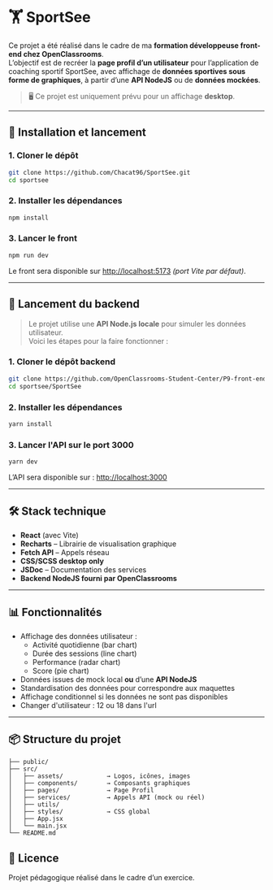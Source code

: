 # 🏋️ SportSee 

Ce projet a été réalisé dans le cadre de ma **formation développeuse front-end chez OpenClassrooms**.  
L’objectif est de recréer la **page profil d’un utilisateur** pour l’application de coaching sportif SportSee, avec affichage de **données sportives sous forme de graphiques**, à partir d’une **API NodeJS** ou de **données mockées**.

> 🖥️ Ce projet est uniquement prévu pour un affichage **desktop**.

---

## 🚀 Installation et lancement

### 1. Cloner le dépôt

```bash
git clone https://github.com/Chacat96/SportSee.git
cd sportsee
```

### 2. Installer les dépendances

```bash
npm install
```

### 3. Lancer le front

```bash
npm run dev
```

Le front sera disponible sur [http://localhost:5173](http://localhost:5173) *(port Vite par défaut)*.

---

## 🔌 Lancement du backend

> Le projet utilise une **API Node.js locale** pour simuler les données utilisateur.  
> Voici les étapes pour la faire fonctionner :

### 1. Cloner le dépôt backend

```bash
git clone https://github.com/OpenClassrooms-Student-Center/P9-front-end-dashboard.git sportsee-api
cd sportsee/SportSee
```

### 2. Installer les dépendances

```bash
yarn install
```

### 3. Lancer l'API sur le port 3000

```bash
yarn dev
```

L’API sera disponible sur : [http://localhost:3000](http://localhost:3000)

---

## 🛠️ Stack technique

- **React** (avec Vite)
- **Recharts** – Librairie de visualisation graphique
- **Fetch API** – Appels réseau
- **CSS/SCSS desktop only**
- **JSDoc** – Documentation des services
- **Backend NodeJS fourni par OpenClassrooms**

---

## 📊 Fonctionnalités

- Affichage des données utilisateur :
  - Activité quotidienne (bar chart)
  - Durée des sessions (line chart)
  - Performance (radar chart)
  - Score (pie chart)
- Données issues de mock local **ou** d’une **API NodeJS**
- Standardisation des données pour correspondre aux maquettes
- Affichage conditionnel si les données ne sont pas disponibles
- Changer d'utilisateur : 12 ou 18 dans l'url

---

## 📦 Structure du projet

```
├── public/
├── src/
│   ├── assets/            → Logos, icônes, images
│   ├── components/        → Composants graphiques
│   ├── pages/             → Page Profil
│   ├── services/          → Appels API (mock ou réel)
│   ├── utils/            
│   ├── styles/            → CSS global
│   ├── App.jsx
│   └── main.jsx
└── README.md
```

## 📄 Licence

Projet pédagogique réalisé dans le cadre d’un exercice.  
